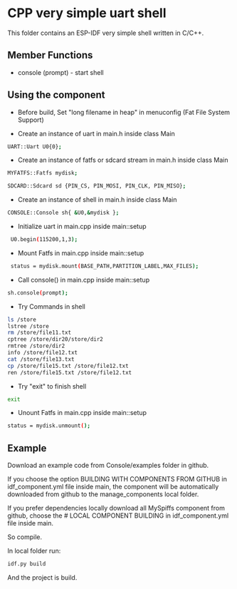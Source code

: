 # CPP very simple uart shell
This folder contains an ESP-IDF very simple shell written in C/C++.

## Member Functions
- console (prompt) - start shell


## Using the component
- Before build, Set "long filename in heap" in menuconfig (Fat File System Support)

- Create an instance of uart in main.h inside class Main
```bash
UART::Uart U0{0};
```

- Create an instance of fatfs or sdcard stream in main.h inside class Main
```bash
MYFATFS::Fatfs mydisk;

SDCARD::Sdcard sd {PIN_CS, PIN_MOSI, PIN_CLK, PIN_MISO};
```

- Create an instance of shell in main.h inside class Main
```bash
CONSOLE::Console sh{ &U0,&mydisk };
``````

- Initialize uart in main.cpp inside main::setup
```bash
 U0.begin(115200,1,3);
``````

- Mount Fatfs in main.cpp inside main::setup
```bash
 status = mydisk.mount(BASE_PATH,PARTITION_LABEL,MAX_FILES);
``````

- Call console() in main.cpp inside main::setup
```bash
sh.console(prompt);
``````

- Try Commands in shell
```bash
ls /store
lstree /store
rm /store/file11.txt
cptree /store/dir20/store/dir2
rmtree /store/dir2
info /store/file12.txt
cat /store/file13.txt
cp /store/file15.txt /store/file12.txt
ren /store/file15.txt /store/file12.txt
```
- Try "exit" to finish shell
```bash
exit
```

- Unount Fatfs in main.cpp inside main::setup
```bash
status = mydisk.unmount();
``````


## Example
Download an example code from Console/examples folder in github.


If you choose the option BUILDING WITH COMPONENTS FROM GITHUB in idf_component.yml file inside main, the component will be automatically downloaded from github to the manage_components local folder.

If you prefer dependencies locally download all MySpiffs component from github, choose the # LOCAL COMPONENT BUILDING  in idf_component.yml file inside main. 

So compile.

In local folder run:
```bash
idf.py build
```

And the project is build.









